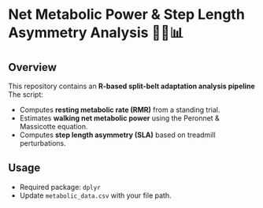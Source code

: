 # Net Metabolic Power & Step Length Asymmetry Analysis 🏃‍♂️📊

## Overview
This repository contains an **R-based split-belt adaptation analysis pipeline** 
The script:
- Computes **resting metabolic rate (RMR)** from a standing trial.
- Estimates **walking net metabolic power** using the Peronnet & Massicotte equation.
- Computes **step length asymmetry (SLA)** based on treadmill perturbations.

## Usage
- Required package: `dplyr`  
- Update `metabolic_data.csv` with your file path.
